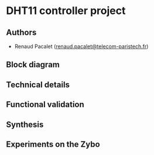 <!-- vim: set textwidth=0: -->

# DHT11 controller project

## Authors

* Renaud Pacalet (renaud.pacalet@telecom-paristech.fr)

## Block diagram

## Technical details

## Functional validation

## Synthesis

## Experiments on the Zybo
